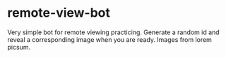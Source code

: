 # remote-view-bot
Very simple bot for remote viewing practicing. Generate a random id and reveal a corresponding image when you are ready. Images from lorem picsum.